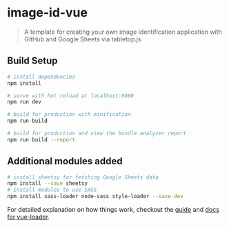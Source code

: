 # image-id-vue

> A template for creating your own image identification application with GitHub and Google Sheets via tabletop.js

## Build Setup

``` bash
# install dependencies
npm install

# serve with hot reload at localhost:8080
npm run dev

# build for production with minification
npm run build

# build for production and view the bundle analyzer report
npm run build --report
```

## Additional modules added
``` bash
# install sheetsy for fetching Google Sheets data
npm install --save sheetsy
# install modules to use SASS
npm install sass-loader node-sass style-loader --save-dev
```

For detailed explanation on how things work, checkout the [guide](http://vuejs-templates.github.io/webpack/) and [docs for vue-loader](http://vuejs.github.io/vue-loader).
